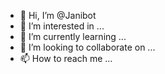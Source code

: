 - 👋 Hi, I’m @Janibot
- 👀 I’m interested in ...
- 🌱 I’m currently learning ...
- 💞️ I’m looking to collaborate on ...
- 📫 How to reach me ...

<!---
Janibot/Janibot is a ✨ special ✨ repository because its `README.md` (this file) appears on your GitHub profile.
You can click the Preview link to take a look at your changes.
--->
